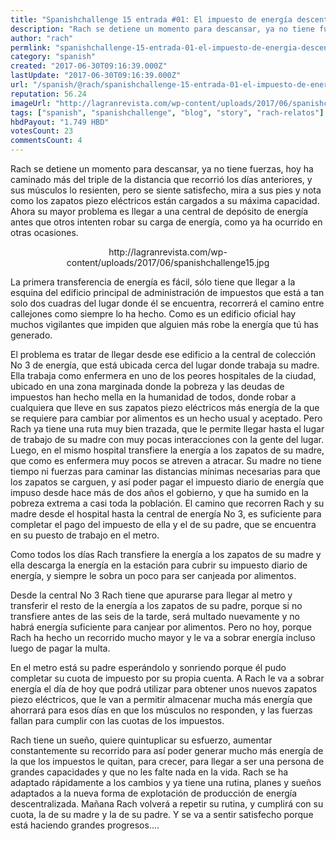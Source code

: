 ```yaml
---
title: "Spanishchallenge 15 entrada #01: El impuesto de energía descentralizada"
description: "Rach se detiene un momento para descansar, ya no tiene fuerzas, hoy ha caminado más del triple de la distancia que recorrió los días anteriores, y sus..."
author: "rach"
permlink: "spanishchallenge-15-entrada-01-el-impuesto-de-energia-descentralizada"
category: "spanish"
created: "2017-06-30T09:16:39.000Z"
lastUpdate: "2017-06-30T09:16:39.000Z"
url: "/spanish/@rach/spanishchallenge-15-entrada-01-el-impuesto-de-energia-descentralizada"
reputation: 56.24
imageUrl: "http://lagranrevista.com/wp-content/uploads/2017/06/spanishchallenge15.jpg"
tags: ["spanish", "spanishchallenge", "blog", "story", "rach-relatos"]
hbdPayout: "1.749 HBD"
votesCount: 23
commentsCount: 4
---
```


Rach se detiene un momento para descansar, ya no tiene fuerzas, hoy ha caminado más del triple de la distancia que recorrió los días anteriores, y sus músculos lo resienten, pero se siente satisfecho, mira a sus pies y nota como los zapatos piezo eléctricos están cargados a su máxima capacidad. Ahora su mayor problema es llegar a una central de depósito de energía antes que otros intenten robar su carga de energía, como ya ha ocurrido en otras ocasiones.

<center>http://lagranrevista.com/wp-content/uploads/2017/06/spanishchallenge15.jpg</center>

La primera transferencia de energía es fácil, sólo tiene que llegar a la esquina del edificio principal de administración de impuestos que está a tan solo dos cuadras del lugar donde él se encuentra, recorrerá el camino entre callejones como siempre lo ha hecho. Como es un edificio oficial hay muchos vigilantes que impiden que alguien más robe la energía que tú has generado.

El problema es tratar de llegar desde ese edificio a la central de colección No 3 de energía, que está ubicada cerca del lugar donde trabaja su madre. Ella trabaja como enfermera en uno de los peores hospitales de la ciudad, ubicado en una zona marginada donde la pobreza y las deudas de  impuestos han hecho mella en la humanidad de todos, donde robar  a cualquiera que lleve en sus zapatos piezo eléctricos más energía de la que se requiere para cambiar por alimentos es un hecho usual y aceptado. Pero Rach ya tiene una ruta muy bien trazada, que le permite llegar hasta el lugar de trabajo de su madre con muy pocas interacciones con la gente del lugar. Luego, en el mismo hospital transfiere la energía a los zapatos de su madre, que como es enfermera muy pocos se atreven a atracar. Su madre no tiene tiempo ni fuerzas para caminar las distancias mínimas necesarias para que los zapatos se carguen,  y así poder pagar el impuesto diario de energía que impuso desde hace más de dos años el gobierno, y que ha sumido en la pobreza extrema a casi toda la población. El camino que recorren Rach y su madre desde el hospital hasta la central de energía No 3, es suficiente para completar el pago del impuesto de ella y el de su padre, que se encuentra en su puesto de trabajo en el metro. 

Como todos los días Rach transfiere la energía a los zapatos de su madre y ella descarga la energía en la estación para cubrir su impuesto diario de energía, y siempre le sobra un poco para ser canjeada por alimentos.

Desde la central No 3 Rach tiene que apurarse para llegar al metro y transferir el resto de la energía a los zapatos de su padre, porque si no transfiere antes de las seis de la tarde, será multado nuevamente y no habrá energía suficiente para canjear por alimentos. Pero no hoy, porque Rach ha hecho un recorrido mucho mayor y le va a sobrar energía incluso luego de pagar la multa. 

En el metro está su padre esperándolo y sonriendo porque él pudo completar su cuota de impuesto por su propia cuenta. A Rach le va a sobrar energía el día de hoy que podrá utilizar para obtener unos nuevos zapatos piezo eléctricos, que le van a permitir almacenar mucha más energía que ahorrará para esos días en que los músculos no responden, y las fuerzas fallan para cumplir con las cuotas de los impuestos. 

Rach tiene un sueño, quiere quintuplicar su esfuerzo, aumentar constantemente su recorrido para así poder generar mucho más energía de la que los impuestos le quitan, para crecer, para llegar a ser una persona de grandes capacidades y que no les falte nada en la vida. Rach se ha adaptado rápidamente a los cambios y ya tiene una rutina, planes y sueños adaptados a la nueva forma de explotación de producción de energía descentralizada. Mañana Rach volverá a repetir su rutina, y cumplirá con su cuota, la de su madre y la de su padre. Y se va a sentir satisfecho porque está haciendo grandes progresos....